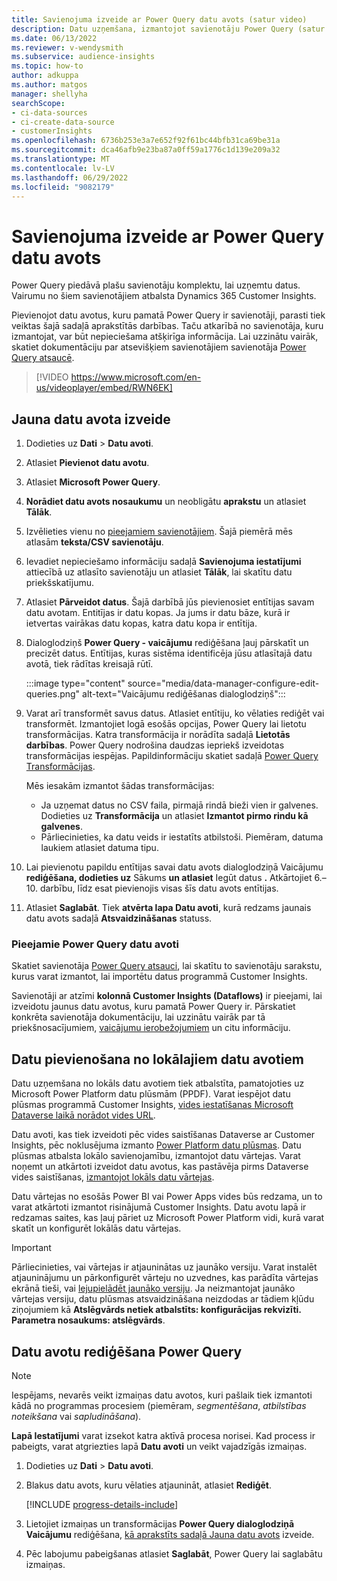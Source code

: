 ```yaml
---
title: Savienojuma izveide ar Power Query datu avots (satur video)
description: Datu uzņemšana, izmantojot savienotāju Power Query (satur video).
ms.date: 06/13/2022
ms.reviewer: v-wendysmith
ms.subservice: audience-insights
ms.topic: how-to
author: adkuppa
ms.author: matgos
manager: shellyha
searchScope:
- ci-data-sources
- ci-create-data-source
- customerInsights
ms.openlocfilehash: 6736b253e3a7e652f92f61bc44bfb31ca69be31a
ms.sourcegitcommit: dca46afb9e23ba87a0ff59a1776c1d139e209a32
ms.translationtype: MT
ms.contentlocale: lv-LV
ms.lasthandoff: 06/29/2022
ms.locfileid: "9082179"
---
```

# <a name="connect-to-a-power-query-data-source"></a>Savienojuma izveide ar Power Query datu avots

Power Query piedāvā plašu savienotāju komplektu, lai uzņemtu datus. Vairumu no šiem savienotājiem atbalsta Dynamics 365 Customer Insights.

Pievienojot datu avotus, kuru pamatā Power Query ir savienotāji, parasti tiek veiktas šajā sadaļā aprakstītās darbības. Taču atkarībā no savienotāja, kuru izmantojat, var būt nepieciešama atšķirīga informācija. Lai uzzinātu vairāk, skatiet dokumentāciju par atsevišķiem savienotājiem savienotāja [Power Query atsaucē](/power-query/connectors/).

> [!VIDEO https://www.microsoft.com/en-us/videoplayer/embed/RWN6EK]

## <a name="create-a-new-data-source"></a>Jauna datu avota izveide

1. Dodieties uz **Dati** > **Datu avoti**.

1. Atlasiet **Pievienot datu avotu**.

1. Atlasiet **Microsoft Power Query**.

1. **Norādiet datu avots nosaukumu** un neobligātu **aprakstu** un atlasiet **Tālāk**.

1. Izvēlieties vienu no [pieejamiem savienotājiem](#available-power-query-data-sources). Šajā piemērā mēs atlasām **teksta/CSV savienotāju**.

1. Ievadiet nepieciešamo informāciju sadaļā **Savienojuma iestatījumi** attiecībā uz atlasīto savienotāju un atlasiet **Tālāk**, lai skatītu datu priekšskatījumu.

1. Atlasiet **Pārveidot datus**. Šajā darbībā jūs pievienosiet entītijas savam datu avotam. Entitījas ir datu kopas. Ja jums ir datu bāze, kurā ir ietvertas vairākas datu kopas, katra datu kopa ir entītija.

1. Dialoglodziņš **Power Query - vaicājumu** rediģēšana ļauj pārskatīt un precizēt datus. Entītijas, kuras sistēma identificēja jūsu atlasītajā datu avotā, tiek rādītas kreisajā rūtī.

   :::image type="content" source="media/data-manager-configure-edit-queries.png" alt-text="Vaicājumu rediģēšanas dialoglodziņš":::

1. Varat arī transformēt savus datus. Atlasiet entītiju, ko vēlaties rediģēt vai transformēt. Izmantojiet logā esošās opcijas, Power Query lai lietotu transformācijas. Katra transformācija ir norādīta sadaļā **Lietotās darbības**. Power Query nodrošina daudzas iepriekš izveidotas transformācijas iespējas. Papildinformāciju skatiet sadaļā [Power Query Transformācijas](/power-query/power-query-what-is-power-query#transformations).

   Mēs iesakām izmantot šādas transformācijas:

   - Ja uzņemat datus no CSV faila, pirmajā rindā bieži vien ir galvenes. Dodieties uz **Transformācija** un atlasiet **Izmantot pirmo rindu kā galvenes**.
   - Pārliecinieties, ka datu veids ir iestatīts atbilstoši. Piemēram, datuma laukiem atlasiet datuma tipu.

1. Lai pievienotu papildu entītijas savai datu avots dialoglodziņā Vaicājumu **rediģēšana, dodieties uz** Sākums **un atlasiet** Iegūt datus **.** Atkārtojiet 6.–10. darbību, līdz esat pievienojis visas šīs datu avots entītijas.

1. Atlasiet **Saglabāt**. Tiek **atvērta lapa Datu avoti**, kurā redzams jaunais datu avots sadaļā **Atsvaidzināšanas** statuss.

### <a name="available-power-query-data-sources"></a>Pieejamie Power Query datu avoti

Skatiet savienotāja [Power Query atsauci](/power-query/connectors/), lai skatītu to savienotāju sarakstu, kurus varat izmantot, lai importētu datus programmā Customer Insights.

Savienotāji ar atzīmi **kolonnā Customer Insights (Dataflows)** ir pieejami, lai izveidotu jaunus datu avotus, kuru pamatā Power Query ir. Pārskatiet konkrēta savienotāja dokumentāciju, lai uzzinātu vairāk par tā priekšnosacījumiem, [vaicājumu ierobežojumiem](/power-query/power-query-online-limits) un citu informāciju.

## <a name="add-data-from-on-premises-data-sources"></a>Datu pievienošana no lokālajiem datu avotiem

Datu uzņemšana no lokāls datu avotiem tiek atbalstīta, pamatojoties uz Microsoft Power Platform datu plūsmām (PPDF). Varat iespējot datu plūsmas programmā Customer Insights, [vides iestatīšanas Microsoft Dataverse laikā norādot vides URL](create-environment.md).

Datu avoti, kas tiek izveidoti pēc vides saistīšanas Dataverse ar Customer Insights, pēc noklusējuma izmanto [Power Platform datu plūsmas](/power-query/dataflows/overview-dataflows-across-power-platform-dynamics-365). Datu plūsmas atbalsta lokālo savienojamību, izmantojot datu vārtejas. Varat noņemt un atkārtoti izveidot datu avotus, kas pastāvēja pirms Dataverse vides saistīšanas, [izmantojot lokāls datu vārtejas](/data-integration/gateway/service-gateway-app).

Datu vārtejas no esošās Power BI vai Power Apps vides būs redzama, un to varat atkārtoti izmantot risinājumā Customer Insights. Datu avotu lapā ir redzamas saites, kas ļauj pāriet uz Microsoft Power Platform vidi, kurā varat skatīt un konfigurēt lokālās datu vārtejas.

> [!IMPORTANT]
> Pārliecinieties, vai vārtejas ir atjauninātas uz jaunāko versiju. Varat instalēt atjauninājumu un pārkonfigurēt vārteju no uzvednes, kas parādīta vārtejas ekrānā tieši, vai [lejupielādēt jaunāko versiju](https://powerapps.microsoft.com/downloads/). Ja neizmantojat jaunāko vārtejas versiju, datu plūsmas atsvaidzināšana neizdodas ar tādiem kļūdu ziņojumiem kā **Atslēgvārds netiek atbalstīts: konfigurācijas rekvizīti. Parametra nosaukums: atslēgvārds**.

## <a name="edit-power-query-data-sources"></a>Datu avotu rediģēšana Power Query

> [!NOTE]
> Iespējams, nevarēs veikt izmaiņas datu avotos, kuri pašlaik tiek izmantoti kādā no programmas procesiem (piemēram, *segmentēšana*, *atbilstības noteikšana* vai *sapludināšana*).
>
> **Lapā Iestatījumi** varat izsekot katra aktīvā procesa norisei. Kad process ir pabeigts, varat atgriezties lapā **Datu avoti** un veikt vajadzīgās izmaiņas.

1. Dodieties uz **Dati** > **Datu avoti**.

1. Blakus datu avots, kuru vēlaties atjaunināt, atlasiet **Rediģēt**.

   [!INCLUDE [progress-details-include](includes/progress-details-pane.md)]

1. Lietojiet izmaiņas un transformācijas **Power Query dialoglodziņā Vaicājumu** rediģēšana, [kā aprakstīts sadaļā Jauna datu avots](#create-a-new-data-source) izveide.

1. Pēc labojumu pabeigšanas atlasiet **Saglabāt**, Power Query lai saglabātu izmaiņas.
